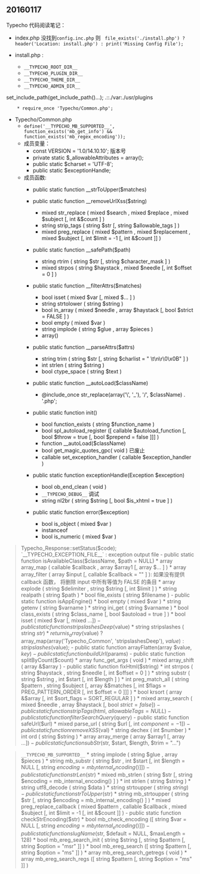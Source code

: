 ## 20160117
 Typecho 代码阅读笔记：
- index.php 没找到`config.inc.php` 则  ` file_exists('./install.php') ? header('Location: install.php') : print('Missing Config File');`

- install.php  :
	* `__TYPECHO_ROOT_DIR__`
	* `__TYPECHO_PLUGIN_DIR__`
	* `__TYPECHO_THEME_DIR__`
	* `__TYPECHO_ADMIN_DIR__`

set_include_path(get_include_path()...);
.::./var:./usr/plugins

		* require_once 'Typecho/Common.php';
- Typecho/Common.php
	* `define('__TYPECHO_MB_SUPPORTED__', function_exists('mb_get_info') && function_exists('mb_regex_encoding'));`
	*  成员变量：
		- const VERSION = '1.0/14.10.10'; 版本号
		-   private static $_allowableAttributes = array();
		- public static $charset = 'UTF-8';
		-  public static $exceptionHandle;
	* 成员函数:
		- public static function __strToUpper($matches)
		- public static function __removeUrlXss($string)
			* mixed str_replace ( mixed $search , mixed $replace , mixed $subject [, int &$count ] )
			* string strip_tags ( string $str [, string $allowable_tags ] )
			* mixed preg_replace ( mixed $pattern , mixed $replacement , mixed $subject [, int $limit = -1 [, int &$count ]] )
		- public static function __safePath($path)
			* string rtrim ( string $str [, string $character_mask ] )
			* mixed strpos ( string $haystack , mixed $needle [, int $offset = 0 ] )
		- public static function __filterAttrs($matches)
			* bool isset ( mixed $var [, mixed $... ] )
			* string strtolower ( string $string )
			* bool in_array ( mixed $needle , array $haystack [, bool $strict = FALSE ] )
			* bool empty ( mixed $var )
			* string implode ( string $glue , array $pieces )
			* array()
		- public static function __parseAttrs($attrs)
			* string trim ( string $str [, string $charlist = " \t\n\r\0\x0B" ] )
			* int strlen ( string $string )
			* bool ctype_space ( string $text )

		- public static function __autoLoad($className)
			*  @include_once str_replace(array('\\', '_'), '/', $className) . '.php';
		- public static function init()
			* bool function_exists ( string $function_name )
			* bool spl_autoload_register ([ callable $autoload_function [, bool $throw = true [, bool $prepend = false ]]] )
			* function __autoLoad($className)
			* bool get_magic_quotes_gpc( void ) 已废止
			* callable set_exception_handler ( callable $exception_handler )
		-  public static function exceptionHandle(Exception $exception)
			* bool ob_end_clean ( void )
			* `__TYPECHO_DEBUG__` 调试
			* string nl2br ( string $string [, bool $is_xhtml = true ] )
		- public static function error($exception)
			* bool is_object ( mixed $var )
			* instanceof
			* bool is_numeric ( mixed $var )

>Typecho_Response::setStatus($code);
`__TYPECHO_EXCEPTION_FILE__` : exception output file
		-  public static function isAvailableClass($className, $path = NULL)
			* array array_map ( callable $callback , array $array1 [, array $... ] )
			* array array_filter ( array $input [, callable $callback = "" ] ): 如果没有提供 callback 函数， 将删除 input 中所有等值为 FALSE 的条目
			* array explode ( string $delimiter , string $string [, int $limit ] )
			* string realpath ( string $path )
			* bool file_exists ( string $filename )
		- public static function isAppEngine()
			* bool empty ( mixed $var )
			* string getenv ( string $varname )
			* string ini_get ( string $varname )
			* bool class_exists ( string $class_name [, bool $autoload = true ] )
			*  bool isset ( mixed $var [, mixed $... ] )
		- public static function stripslashesDeep($value)
			* string stripslashes ( string $str )
			* return is_array($value) ? array_map(array('Typecho_Common', 'stripslashesDeep'), $value) : stripslashes($value);
		- public static function arrayFlatten(array $value, $key)
		- public static function buildUrl($params)
		-  public static function splitByCount($count)
			* array func_get_args ( void )
			* mixed array_shift ( array &$array )
		- public static function fixHtml($string)
			* int strrpos ( string $haystack , string $needle [, int $offset = 0 ] )
			* string substr ( string $string , int $start [, int $length ] )
			* int preg_match_all ( string $pattern , string $subject [, array &$matches [, int $flags = PREG_PATTERN_ORDER [, int $offset = 0 ]]] )
			* bool krsort ( array &$array [, int $sort_flags = SORT_REGULAR ] )
			* mixed array_search ( mixed $needle , array $haystack [, bool $strict = false ] )
		- public static function stripTags($html, $allowableTags = NULL)
		- public static function filterSearchQuery($query)
		- public static function safeUrl($url)
			* mixed parse_url ( string $url [, int $component = -1 ] )
		- public static function removeXSS($val)
			* string dechex ( int $number )
			* int ord ( string $string )
			* array array_merge ( array $array1 [, array $... ] )
		- public static function subStr($str, $start, $length, $trim = "...")

>`__TYPECHO_MB_SUPPORTED__`
			* string implode ( string $glue , array $pieces )
			* string mb_substr ( string $str , int $start [, int $length = NULL [, string $encoding = mb_internal_encoding() ]] )
		- public static function strLen($str)
			* mixed mb_strlen ( string $str [, string $encoding = mb_internal_encoding() ] )
			* int strlen ( string $string )
			* string utf8_decode ( string $data )
			* string strtoupper ( string $string )
		-  public static function strToUpper($str)
			* string mb_strtoupper ( string $str [, string $encoding = mb_internal_encoding() ] )
			* mixed preg_replace_callback ( mixed $pattern , callable $callback , mixed $subject [, int $limit = -1 [, int &$count ]] )
		- public static function checkStrEncoding($str)
			* bool mb_check_encoding ([ string $var = NULL [, string $encoding = mb_internal_encoding() ]] )
		- public static function slugName($str, $default = NULL, $maxLength = 128)
			* bool mb_ereg_search_init ( string $string [, string $pattern [, string $option = "msr" ]] )
			* bool mb_ereg_search ([ string $pattern [, string $option = "ms" ]] )
			* array mb_ereg_search_getregs ( void )
			* array mb_ereg_search_regs ([ string $pattern [, string $option = "ms" ]] )
